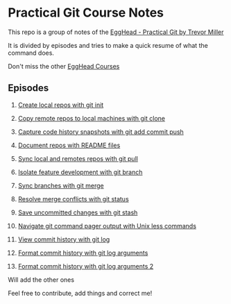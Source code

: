 # Practical Git Course Notes

This repo is a group of notes of the [EggHead - Practical Git by Trevor Miller](https://egghead.io/lessons/tools-practical-git-sync-branches-with-git-merge)

It is divided by episodes and tries to make a quick resume of what the command does.

Don't miss the other [EggHead Courses](https://egghead.io)

## Episodes

1. [Create local repos with git init](./1.Create_local_repos_with_git_init.md)

2. [Copy remote repos to local machines with git clone](./2.Copy_remote_repos_to_local_machines_with_git_clone.md)

3. [Capture code history snapshots with git add commit push](./3.Capture_code_history_snapshots_with_git_add_commit_push.md)

4. [Document repos with README files](./4.Document_repos_with_README_files.md)

5. [Sync local and remotes repos with git pull](./5.Sync_local_and_remote_repos_with_git_pull.md)

6. [Isolate feature development with git branch](./6.Isolate_feature_development_with_git_branch.md)

7. [Sync branches with git merge](./7.Sync_branches_with_git_merge.md)

8. [Resolve merge conflicts with git status](./8.Resolve_merge_conflicts_with_git_status.md)

9. [Save uncommitted changes with git stash](./9.Save_uncommitted_changes_with_git_stash.md)

10. [Navigate git command pager output with Unix less commands](./10.Navigate_git_command_pager_output_with_Unix_less_commands.md)

11. [View commit history with git log](./11.View_commit_history_with_git_log.md)

12. [Format commit history with git log arguments](./12.Format_commit_history_with_git_log_arguments.md)

13. [Format commit history with git log arguments 2](./13.Format_commit_history_with_git_log_arguments_2.md)

Will add the other ones

Feel free to contribute, add things and correct me!
